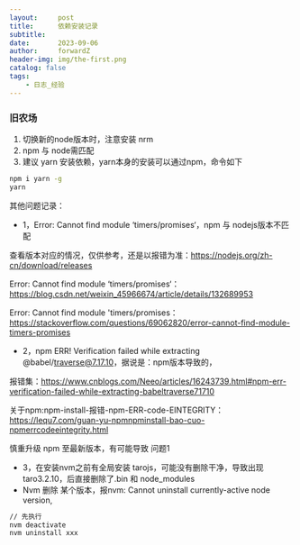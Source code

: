 ```yaml
---
layout:     post
title:      依赖安装记录
subtitle:   
date:       2023-09-06
author:     forwardZ
header-img: img/the-first.png
catalog: false
tags:
    - 日志_经验
---
```




### 旧农场

1. 切换新的node版本时，注意安装 nrm
2. npm 与 node需匹配
3. 建议 yarn 安装依赖，yarn本身的安装可以通过npm，命令如下

```bash
npm i yarn -g
yarn
```



其他问题记录：

* 1，Error: Cannot find module ‘timers/promises‘，npm 与 nodejs版本不匹配

查看版本对应的情况，仅供参考，还是以报错为准：https://nodejs.org/zh-cn/download/releases

Error: Cannot find module ‘timers/promises‘：https://blog.csdn.net/weixin_45966674/article/details/132689953

Error: Cannot find module 'timers/promises：https://stackoverflow.com/questions/69062820/error-cannot-find-module-timers-promises

* 2，npm ERR! Verification failed while extracting @babel/traverse@7.17.10，据说是：npm版本导致的，

报错集：https://www.cnblogs.com/Neeo/articles/16243739.html#npm-err-verification-failed-while-extracting-babeltraverse71710

关于npm:npm-install-报错-npm-ERR-code-EINTEGRITY：https://lequ7.com/guan-yu-npmnpminstall-bao-cuo-npmerrcodeeintegrity.html

慎重升级 npm 至最新版本，有可能导致 问题1

* 3，在安装nvm之前有全局安装 tarojs，可能没有删除干净，导致出现taro3.2.10，后直接删除了.bin 和 node_modules
* Nvm 删除 某个版本，报nvm: Cannot uninstall currently-active node version, 

```bash
// 先执行
nvm deactivate
nvm uninstall xxx
```





